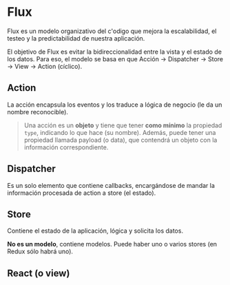 # Flux

Flux es un modelo organizativo del c'odigo que mejora la escalabilidad, el testeo y la predictabilidad de nuestra aplicación.

El objetivo de Flux es evitar la bidireccionalidad entre la vista y el estado de los datos. Para eso, el modelo se basa en que Acción -> Dispatcher -> Store -> View -> Action (cíclico).

## Action

La acción encapsula los eventos y los traduce a lógica de negocio (le da un nombre reconocible).

>Una acción es un **objeto** y tiene que tener **como mínimo** la propiedad `type`, indicando lo que hace (su nombre). Además, puede tener una propiedad llamada payload (o data), que contendrá un objeto con la información correspondiente.

## Dispatcher

Es un solo elemento que contiene callbacks, encargándose de mandar la información procesada de action a store (el estado).

## Store

Contiene el estado de la aplicación, lógica y solicita los datos.

**No es un modelo**, contiene modelos. Puede haber uno o varios stores (en Redux sólo habrá uno).

## React (o view)
